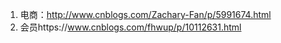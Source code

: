 1. 电商：http://www.cnblogs.com/Zachary-Fan/p/5991674.html
2. 会员https://www.cnblogs.com/fhwup/p/10112631.html
